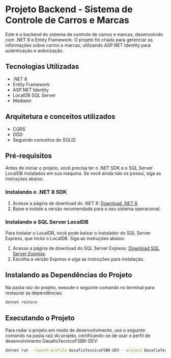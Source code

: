 # Projeto Backend - Sistema de Controle de Carros e Marcas

Este é o backend do sistema de controle de carros e marcas, desenvolvido com .NET 8 e Entity Framework. O projeto foi criado para gerenciar as informações sobre carros e marcas, utilizando ASP.NET Identity para autenticação e autorização.

## Tecnologias Utilizadas

- .NET 8
- Entity Framework
- ASP.NET Identity
- LocalDB SQL Server
- Mediator

## Arquitetura e conceitos utilizados

- CQRS
- DDD
- Seguindo conceitos do SOLID

## Pré-requisitos

Antes de iniciar o projeto, você precisa ter o .NET SDK e o SQL Server LocalDB instalados em sua máquina. Se você ainda não os possui, siga as instruções abaixo.

### Instalando o .NET 8 SDK

1. Acesse a página de download do .NET 8: [Download .NET 8](https://dotnet.microsoft.com/download/dotnet/8.0).
2. Baixe e instale a versão recomendada para o seu sistema operacional.

### Instalando o SQL Server LocalDB

Para instalar o LocalDB, você pode baixar o instalador do SQL Server Express, que inclui o LocalDB. Siga as instruções abaixo:

1. Acesse a página de download do SQL Server Express: [Download SQL Server Express](https://www.microsoft.com/pt-br/sql-server/sql-server-downloads).
2. Escolha a versão Express e siga as instruções para instalação.

## Instalando as Dependências do Projeto

Na pasta raiz do projeto, execute o seguinte comando no terminal para restaurar as dependências:

```bash
dotnet restore
```

## Executando o Projeto

Para rodar o projeto em modo de desenvolvimento, use o seguinte comando na pasta raiz do projeto, certificando-se de usar o perfil de desenvolvimento DesafioTecnicoFSBR-DEV:

```bash
dotnet run --launch-profile DesafioTecnicoFSBR-DEV --project DesafioTecnicoFSBR.Api
```
